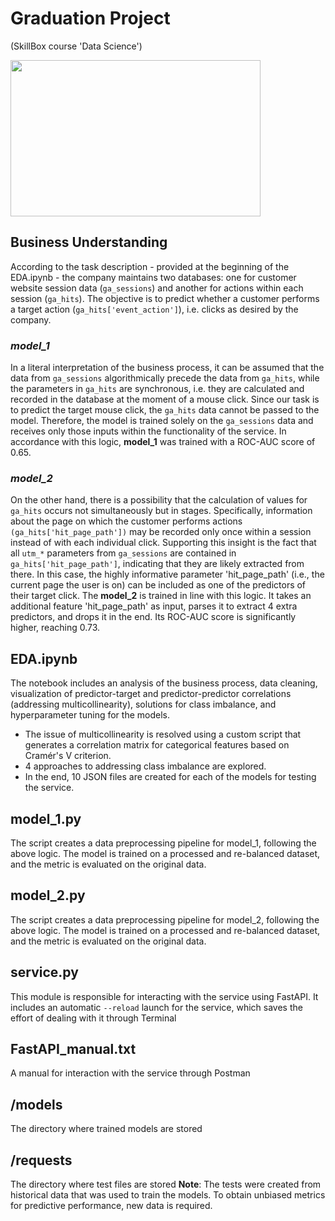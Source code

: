 # Graduation Project
(SkillBox course 'Data Science')

<img src="https://github.com/ilydkin/fastapi-classification/assets/115424463/0c374c21-4d3c-4807-8dd6-163be64df0b7" width="400" height="250">

## Business Understanding
According to the task description - provided at the beginning of the EDA.ipynb - the company maintains two databases: one for customer website session data (`ga_sessions`) and another for actions within each session (`ga_hits`). The objective is to predict whether a customer performs a target action (`ga_hits['event_action']`), i.e. clicks as desired by the company.

### *model_1*
In a literal interpretation of the business process, it can be assumed that the data from `ga_sessions` algorithmically precede the data from `ga_hits`, while the parameters in `ga_hits` are synchronous, i.e. they are calculated and recorded in the database at the moment of a mouse click. Since our task is to predict the target mouse click, the `ga_hits` data cannot be passed to the model. Therefore, the model is trained solely on the `ga_sessions` data and receives only those inputs within the functionality of the service. In accordance with this logic, **model_1** was trained with a ROC-AUC score of 0.65.

### *model_2*
On the other hand, there is a possibility that the calculation of values for `ga_hits` occurs not simultaneously but in stages. Specifically, information about the page on which the customer performs actions `(ga_hits['hit_page_path'])` may be recorded only once within a session instead of with each individual click. Supporting this insight is the fact that all `utm_*` parameters from `ga_sessions` are contained in `ga_hits['hit_page_path']`, indicating that they are likely extracted from there. In this case, the highly informative parameter 'hit_page_path' (i.e., the current page the user is on) can be included as one of the predictors of their target click. The **model_2** is trained in line with this logic. It takes an additional feature 'hit_page_path' as input, parses it to extract 4 extra predictors, and drops it in the end. Its ROC-AUC score is significantly higher, reaching 0.73.

## EDA.ipynb
The notebook includes an analysis of the business process, data cleaning, visualization of predictor-target and predictor-predictor correlations (addressing multicollinearity), solutions for class imbalance, and hyperparameter tuning for the models. 
- The issue of multicollinearity is resolved using a custom script that generates a correlation matrix for categorical features based on Cramér's V criterion.
-	4 approaches to addressing class imbalance are explored.
- In the end, 10 JSON files are created for each of the models for testing the service.

## model_1.py
The script creates a data preprocessing pipeline for model_1, following the above logic. 
The model is trained on a processed and re-balanced dataset, and the metric is evaluated on the original data.

## model_2.py
The script creates a data preprocessing pipeline for model_2, following the above logic. 
The model is trained on a processed and re-balanced dataset, and the metric is evaluated on the original data.

## service.py
This module is responsible for interacting with the service using FastAPI. 
It includes an automatic `--reload` launch for the service, which saves the effort of dealing with it through Terminal

## FastAPI_manual.txt
A manual for interaction with the service through Postman

## /models
The directory where trained models are stored

## /requests
The directory where test files are stored
**Note**: The tests were created from historical data that was used to train the models. To obtain unbiased metrics for predictive performance, new data is required.
